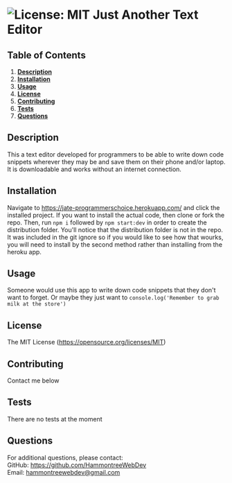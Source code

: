# ![License: MIT](https://img.shields.io/badge/License-MIT-yellow.svg) Just Another Text Editor
  ## Table of Contents
  1. **[Description](#description)**<br>
  2. **[Installation](#installation)**<br>
  3. **[Usage](#usage)**<br>
  4. **[License](#license)**<br>
  5. **[Contributing](#contributing)**<br>
  6. **[Tests](#tests)**<br>
  7. **[Questions](#questions)**<br>
  ## Description
  This a text editor developed for programmers to be able to write down code snippets wherever they may be and save them on their phone and/or laptop. It is downloadable and works without an internet connection.
  ## Installation
  Navigate to https://jate-programmerschoice.herokuapp.com/ and click the installed project. If you want to install the actual code, then clone or fork the repo. Then, run `npm i` followed by `npm start:dev` in order to create the distribution folder. You'll notice that the distribution folder is not in the repo. It was included in the git ignore so if you would like to see how that wourks, you will need to install by the second method rather than installing from the heroku app.
  ## Usage
  Someone would use this app to write down code snippets that they don't want to forget. Or maybe they just want to `console.log('Remember to grab milk at the store')`
  ## License
  The MIT License (https://opensource.org/licenses/MIT)
  ## Contributing
  Contact me below
  ## Tests
  There are no tests at the moment
  ## Questions
  For additional questions, please contact:<br>
  GitHub: https://github.com/HammontreeWebDev<br>
  Email: hammontreewebdev@gmail.com